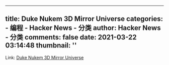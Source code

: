 
---
title: Duke Nukem 3D Mirror Universe
categories: 
    - 编程
    - Hacker News - 分类
author: Hacker News - 分类
comments: false
date: 2021-03-22 03:14:48
thumbnail: ''
---

<div>   
Link: <a href="https://twitter.com/Foone/status/1372766463556083715"> Duke Nukem 3D Mirror Universe </a>  
</div>
            